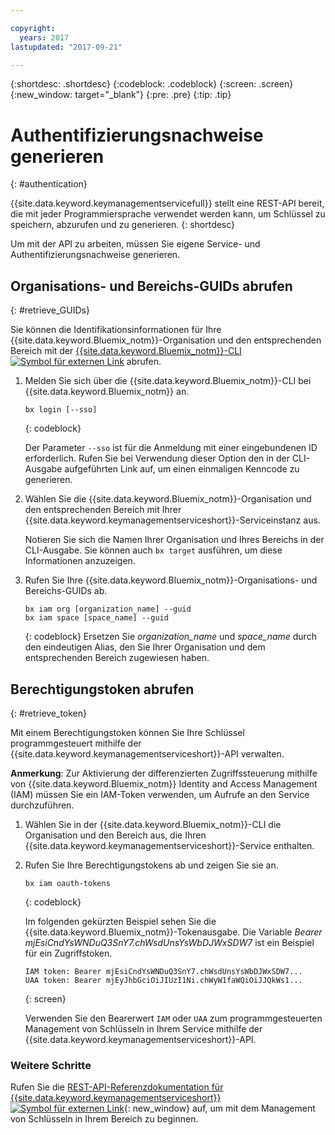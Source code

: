 ```yaml
---

copyright:
  years: 2017
lastupdated: "2017-09-21"

---
```


{:shortdesc: .shortdesc}
{:codeblock: .codeblock}
{:screen: .screen}
{:new_window: target="_blank"}
{:pre: .pre}
{:tip: .tip}

# Authentifizierungsnachweise generieren
{: #authentication}

{{site.data.keyword.keymanagementservicefull}} stellt eine REST-API bereit, die mit jeder Programmiersprache verwendet werden kann, um Schlüssel zu speichern, abzurufen und zu generieren.
{: shortdesc}

Um mit der API zu arbeiten, müssen Sie eigene Service- und Authentifizierungsnachweise generieren.

## Organisations- und Bereichs-GUIDs abrufen
{: #retrieve_GUIDs}

Sie können die Identifikationsinformationen für Ihre {{site.data.keyword.Bluemix_notm}}-Organisation und den entsprechenden Bereich mit der [{{site.data.keyword.Bluemix_notm}}-CLI ![Symbol für externen Link](../../icons/launch-glyph.svg "Symbol für externen Link")](https://console.bluemix.net/docs/cli/reference/bluemix_cli/index.html#getting-started) abrufen.

1. Melden Sie sich über die {{site.data.keyword.Bluemix_notm}}-CLI bei {{site.data.keyword.Bluemix_notm}} an.

    ```
    bx login [--sso]
    ```
    {: codeblock}

    Der Parameter `--sso` ist für die Anmeldung mit einer eingebundenen ID erforderlich. Rufen Sie bei Verwendung dieser Option den in der CLI-Ausgabe aufgeführten Link auf, um einen einmaligen Kenncode zu generieren.

2. Wählen Sie die {{site.data.keyword.Bluemix_notm}}-Organisation und den entsprechenden Bereich mit Ihrer {{site.data.keyword.keymanagementserviceshort}}-Serviceinstanz aus.

    Notieren Sie sich die Namen Ihrer Organisation und Ihres Bereichs in der CLI-Ausgabe. Sie können auch `bx target` ausführen, um diese Informationen anzuzeigen.

3. Rufen Sie Ihre {{site.data.keyword.Bluemix_notm}}-Organisations- und Bereichs-GUIDs ab.

    ```
    bx iam org [organization_name] --guid
    bx iam space [space_name] --guid
    ```
    {: codeblock}
    Ersetzen Sie _organization_name_ und _space_name_ durch den eindeutigen Alias, den Sie Ihrer Organisation und dem entsprechenden Bereich zugewiesen haben.
## Berechtigungstoken abrufen
{: #retrieve_token}

Mit einem Berechtigungstoken können Sie Ihre Schlüssel programmgesteuert mithilfe der {{site.data.keyword.keymanagementserviceshort}}-API verwalten.

**Anmerkung**: Zur Aktivierung der differenzierten Zugriffssteuerung mithilfe von {{site.data.keyword.Bluemix_notm}} Identity and Access Management (IAM) müssen Sie ein IAM-Token verwenden, um Aufrufe an den Service durchzuführen.

1. Wählen Sie in der {{site.data.keyword.Bluemix_notm}}-CLI die Organisation und den Bereich aus, die Ihren {{site.data.keyword.keymanagementserviceshort}}-Service enthalten.

2. Rufen Sie Ihre Berechtigungstokens ab und zeigen Sie sie an.

    ```
    bx iam oauth-tokens
    ```
    {: codeblock}

    Im folgenden gekürzten Beispiel sehen Sie die {{site.data.keyword.Bluemix_notm}}-Tokenausgabe. Die Variable _Bearer mjEsiCndYsWNDuQ3SnY7.chWsdUnsYsWbDJWxSDW7_ ist ein Beispiel für ein Zugriffstoken.

    ```
    IAM token: Bearer mjEsiCndYsWNDuQ3SnY7.chWsdUnsYsWbDJWxSDW7...
    UAA token: Bearer mjEyJhbGciOiJIUzI1Ni.chWyW1faWQiOiJJQkWs1...
    ```
    {: screen}

    Verwenden Sie den Bearerwert `IAM` oder `UAA` zum programmgesteuerten Management von Schlüsseln in Ihrem Service mithilfe der {{site.data.keyword.keymanagementserviceshort}}-API.

### Weitere Schritte

Rufen Sie die [REST-API-Referenzdokumentation für {{site.data.keyword.keymanagementserviceshort}}![Symbol für externen Link](../../icons/launch-glyph.svg "Symbol für externen Link")](https://console.ng.bluemix.net/apidocs/639){: new_window} auf, um mit dem Management von Schlüsseln in Ihrem Bereich zu beginnen.
